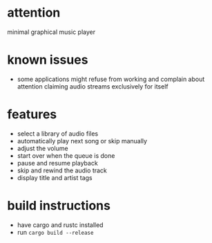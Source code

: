# attention
minimal graphical music player

# known issues
- some applications might refuse from working and complain about attention claiming audio streams exclusively for itself

# features
- select a library of audio files
- automatically play next song or skip manually
- adjust the volume
- start over when the queue is done
- pause and resume playback
- skip and rewind the audio track
- display title and artist tags

# build instructions
- have cargo and rustc installed
- run `cargo build --release`

